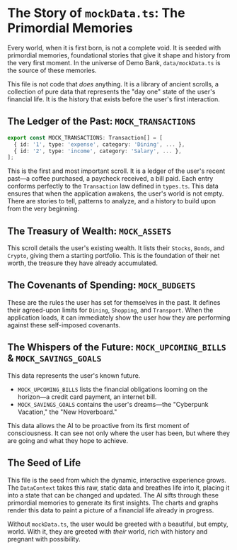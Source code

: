 # The Story of `mockData.ts`: The Primordial Memories

Every world, when it is first born, is not a complete void. It is seeded with primordial memories, foundational stories that give it shape and history from the very first moment. In the universe of Demo Bank, `data/mockData.ts` is the source of these memories.

This file is not code that *does* anything. It is a library of ancient scrolls, a collection of pure data that represents the "day one" state of the user's financial life. It is the history that exists before the user's first interaction.

## The Ledger of the Past: `MOCK_TRANSACTIONS`

```ts
export const MOCK_TRANSACTIONS: Transaction[] = [
  { id: '1', type: 'expense', category: 'Dining', ... },
  { id: '2', type: 'income', category: 'Salary', ... },
];
```

This is the first and most important scroll. It is a ledger of the user's recent past—a coffee purchased, a paycheck received, a bill paid. Each entry conforms perfectly to the `Transaction` law defined in `types.ts`. This data ensures that when the application awakens, the user's world is not empty. There are stories to tell, patterns to analyze, and a history to build upon from the very beginning.

## The Treasury of Wealth: `MOCK_ASSETS`

This scroll details the user's existing wealth. It lists their `Stocks`, `Bonds`, and `Crypto`, giving them a starting portfolio. This is the foundation of their net worth, the treasure they have already accumulated.

## The Covenants of Spending: `MOCK_BUDGETS`

These are the rules the user has set for themselves in the past. It defines their agreed-upon limits for `Dining`, `Shopping`, and `Transport`. When the application loads, it can immediately show the user how they are performing against these self-imposed covenants.

## The Whispers of the Future: `MOCK_UPCOMING_BILLS` & `MOCK_SAVINGS_GOALS`

This data represents the user's known future.
-   `MOCK_UPCOMING_BILLS` lists the financial obligations looming on the horizon—a credit card payment, an internet bill.
-   `MOCK_SAVINGS_GOALS` contains the user's dreams—the "Cyberpunk Vacation," the "New Hoverboard."

This data allows the AI to be proactive from its first moment of consciousness. It can see not only where the user has been, but where they are going and what they hope to achieve.

## The Seed of Life

This file is the seed from which the dynamic, interactive experience grows. The `DataContext` takes this raw, static data and breathes life into it, placing it into a state that can be changed and updated. The AI sifts through these primordial memories to generate its first insights. The charts and graphs render this data to paint a picture of a financial life already in progress.

Without `mockData.ts`, the user would be greeted with a beautiful, but empty, world. With it, they are greeted with *their* world, rich with history and pregnant with possibility.
